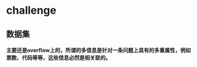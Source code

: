 challenge
============

## 数据集
#### 主要还是overflow上的，所谓的多信息是针对一条问题上具有的多重属性，例如票数、代码等等，这些信息必然是相关联的。
#### 
